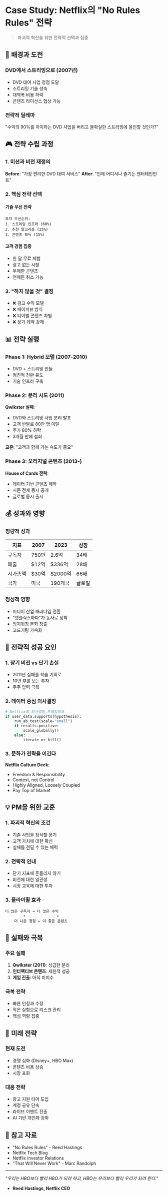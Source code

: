 # Case Study: Netflix의 "No Rules Rules" 전략

> 파괴적 혁신을 위한 전략적 선택과 집중

## 🎯 배경과 도전

### DVD에서 스트리밍으로 (2007년)
- DVD 대여 사업 정점 도달
- 스트리밍 기술 성숙
- 대역폭 비용 하락
- 콘텐츠 라이선스 협상 가능

### 전략적 딜레마
"수익의 90%를 차지하는 DVD 사업을 버리고 불확실한 스트리밍에 올인할 것인가?"

## 🎮 전략 수립 과정

### 1. 미션과 비전 재정의
**Before**: "가장 편리한 DVD 대여 서비스"
**After**: "언제 어디서나 즐기는 엔터테인먼트"

### 2. 핵심 전략 선택

#### 기술 우선 전략
```
투자 우선순위:
1. 스트리밍 인프라 (60%)
2. 추천 알고리즘 (25%)
3. 콘텐츠 획득 (15%)
```

#### 고객 경험 집중
- 한 달 무료 체험
- 광고 없는 시청
- 무제한 콘텐츠
- 언제든 취소 가능

### 3. "하지 않을 것" 결정
- ❌ 광고 수익 모델
- ❌ 페이퍼뷰 방식
- ❌ 티어별 콘텐츠 차별
- ❌ 장기 계약 강제

## 📊 전략 실행

### Phase 1: Hybrid 모델 (2007-2010)
- DVD + 스트리밍 번들
- 점진적 전환 유도
- 기술 인프라 구축

### Phase 2: 분리 시도 (2011)
**Qwikster 실패**:
- DVD와 스트리밍 사업 분리 발표
- 고객 반발로 80만 명 이탈
- 주가 80% 하락
- 3개월 만에 철회

**교훈**: "고객과 함께 가는 속도가 중요"

### Phase 3: 오리지널 콘텐츠 (2013-)
**House of Cards 전략**:
- 데이터 기반 콘텐츠 제작
- 시즌 전체 동시 공개
- 글로벌 동시 출시

## 💰 성과와 영향

### 정량적 성과
| 지표 | 2007 | 2023 | 성장 |
|-----|------|------|------|
| 구독자 | 750만 | 2.6억 | 34배 |
| 매출 | $12억 | $336억 | 28배 |
| 시가총액 | $30억 | $2000억 | 66배 |
| 국가 | 미국 | 190개국 | 글로벌 |

### 정성적 영향
- 미디어 산업 패러다임 전환
- "넷플릭스하다"가 동사로 정착
- 빙지워칭 문화 창출
- 코드커팅 가속화

## 🔑 전략적 성공 요인

### 1. 장기 비전 vs 단기 손실
- 2011년 실패를 학습 기회로
- 10년 후를 보는 투자
- 주주 압력 극복

### 2. 데이터 중심 의사결정
```python
# Netflix의 의사결정 프레임워크
if user_data.supports(hypothesis):
    run_ab_test(scale="small")
    if results.positive:
        scale_globally()
    else:
        iterate_or_kill()
```

### 3. 문화가 전략을 이긴다
**Netflix Culture Deck**:
- Freedom & Responsibility
- Context, not Control
- Highly Aligned, Loosely Coupled
- Pay Top of Market

## 💡 PM을 위한 교훈

### 1. 파괴적 혁신의 조건
- 기존 사업을 잠식할 용기
- 고객 가치에 대한 확신
- 실패를 견딜 수 있는 체력

### 2. 전략적 인내
- 단기 지표에 흔들리지 않기
- 비전에 대한 일관성
- 시장 교육에 대한 투자

### 3. 플라이휠 효과
```
더 많은 구독자 → 더 많은 수익
        ↑              ↓
    더 나은 경험 ← 더 좋은 콘텐츠
```

## 🚨 실패와 극복

### 주요 실패
1. **Qwikster (2011)**: 성급한 분리
2. **인터랙티브 콘텐츠**: 제한적 성공
3. **게임 진출**: 아직 미지수

### 극복 전략
- 빠른 인정과 수정
- 작은 실험으로 리스크 관리
- 핵심 역량 집중

## 🔮 미래 전략

### 현재 도전
- 경쟁 심화 (Disney+, HBO Max)
- 콘텐츠 비용 상승
- 시장 포화

### 대응 전략
- 광고 지원 티어 도입
- 계정 공유 단속
- 라이브 이벤트 진출
- AI 기반 개인화 강화

## 🔗 참고 자료
- "No Rules Rules" - Reed Hastings
- Netflix Tech Blog
- Netflix Investor Relations
- "That Will Never Work" - Marc Randolph

---

*"우리는 HBO보다 빨리 HBO가 되려 하고, HBO는 우리보다 빨리 우리가 되려 한다."*
- **Reed Hastings, Netflix CEO**